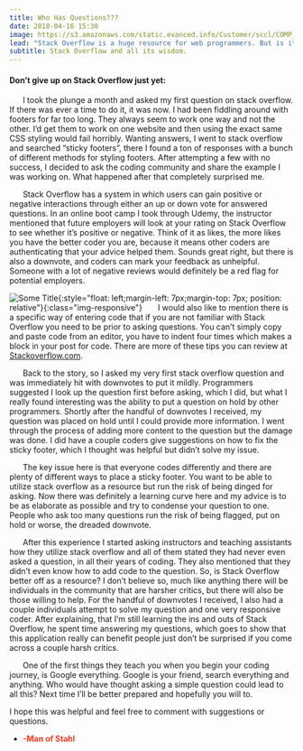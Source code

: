```yaml
---
title: Who Has Questions???
date: 2018-04-16 15:30
image: https://s3.amazonaws.com/static.evanced.info/Customer/sccl/COMP_TRAINING_B5E4A7F7.JPG
lead: "Stack Overflow is a huge resource for web programmers. But is it the place to ask questions? " 
subtitle: Stack Overflow and all its wisdom.
---
```

#### Don’t give up on Stack Overflow just yet:
 
&nbsp;&nbsp;&nbsp;&nbsp;&nbsp;&nbsp;I took the plunge a month and asked my first question on stack overflow. If there was ever a time to do it, it was now. I had been fiddling around with footers for far too long. They always seem to work one way and not the other. I’d get them to work on one website and then using the exact same CSS styling would fail horribly. Wanting answers, I went to stack overflow and searched “sticky footers”, there I found a ton of responses with a bunch of different methods for styling footers. After attempting a few with no success, I decided to ask the coding community and share the example I was working on. What happened after that completely surprised me.

<!-- ![Figure 1-1](img/stack.png "Figure 1-1"){:style="float: right;margin-right: 7px;margin-top: 7px; border-radius: 50%;"} -->
&nbsp;&nbsp;&nbsp;&nbsp;&nbsp;&nbsp;Stack Overflow has a system in which users can gain positive or negative interactions through either an up or down vote for answered questions. In an online boot camp I took through Udemy, the instructor mentioned that future employers will look at your rating on Stack Overflow to see whether it’s positive or negative. Think of it as likes, the more likes you have the better coder you are, because it means other coders are authenticating that your advice helped them. Sounds great right, but there is also a downvote, and coders can mark your feedback as unhelpful. Someone with a lot of negative reviews would definitely be a red flag for potential employers. 

![Some Title](https://t3.ftcdn.net/jpg/00/70/95/32/240_F_70953284_ddg71pEeAAF3Ma8LnA59dU6gCMV9HQyl.jpg){:style="float: left;margin-left: 7px;margin-top: 7px; position: relative"}{:class="img-responsive"}
&nbsp;&nbsp;&nbsp;&nbsp;&nbsp;&nbsp;I would also like to mention there is a specific way of entering code that if you are not familiar with Stack Overflow you need to be prior to asking questions. You can’t simply copy and paste code from an editor, you have to indent four times which makes a block in your post for code. There are more of these tips you can review at [Stackoverflow.com]( http://meta.stackoverflow.com/questions/251361/how-do-i-format-my-code-blocks/). 

&nbsp;&nbsp;&nbsp;&nbsp;&nbsp;&nbsp;Back to the story, so I asked my very first stack overflow question and was immediately hit with downvotes to put it mildly. Programmers suggested I look up the question first before asking, which I did, but what I really found interesting was the ability to put a question on hold by other programmers. Shortly after the handful of downvotes I received, my question was placed on hold until I could provide more information. I went through the process of adding more content to the question but the damage was done. I did have a couple coders give suggestions on how to fix the sticky footer, which I thought was helpful but didn’t solve my issue.

&nbsp;&nbsp;&nbsp;&nbsp;&nbsp;&nbsp;The key issue here is that everyone codes differently and there are plenty of different ways to place a sticky footer. You want to be able to utilize stack overflow as a resource but run the risk of being dinged for asking. Now there was definitely a learning curve here and my advice is to be as elaborate as possible and try to condense your question to one. People who ask too many questions run the risk of being flagged, put on hold or worse, the dreaded downvote. 

&nbsp;&nbsp;&nbsp;&nbsp;&nbsp;&nbsp;After this experience I started asking instructors and teaching assistants how they utilize stack overflow and all of them stated they had never even asked a question, in all their years of coding. They also mentioned that they didn’t even know how to add code to the question. So, is Stack Overflow better off as a resource? I don’t believe so, much like anything there will be individuals in the community that are harsher critics, but there will also be those willing to help. For the handful of downvotes I received, I also had a couple individuals attempt to solve my question and one very responsive coder. After explaining, that I’m still learning the ins and outs of Stack Overflow, he spent time answering my questions, which goes to show that this application really can benefit people just don’t be surprised if you come across a couple harsh critics.  

&nbsp;&nbsp;&nbsp;&nbsp;&nbsp;&nbsp;One of the first things they teach you when you begin your coding journey, is Google everything.  Google is your friend, search everything and anything. Who would have thought asking a simple question could lead to all this? Next time I’ll be better prepared and hopefully you will to.  

I hope this was helpful and feel free to comment with suggestions or questions.  

- **<span style="color:rgb(254, 57, 30)">-Man of Stahl</span>**
   